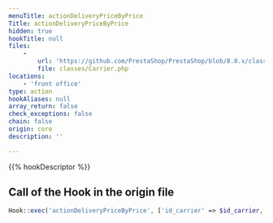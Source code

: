 ```yaml
---
menuTitle: actionDeliveryPriceByPrice
Title: actionDeliveryPriceByPrice
hidden: true
hookTitle: null
files:
    -
        url: 'https://github.com/PrestaShop/PrestaShop/blob/8.0.x/classes/Carrier.php'
        file: classes/Carrier.php
locations:
    - 'front office'
type: action
hookAliases: null
array_return: false
check_exceptions: false
chain: false
origin: core
description: ''

---
```


{{% hookDescriptor %}}

## Call of the Hook in the origin file

```php
Hook::exec('actionDeliveryPriceByPrice', ['id_carrier' => $id_carrier, 'order_total' => $order_total, 'id_zone' => $id_zone])
```
